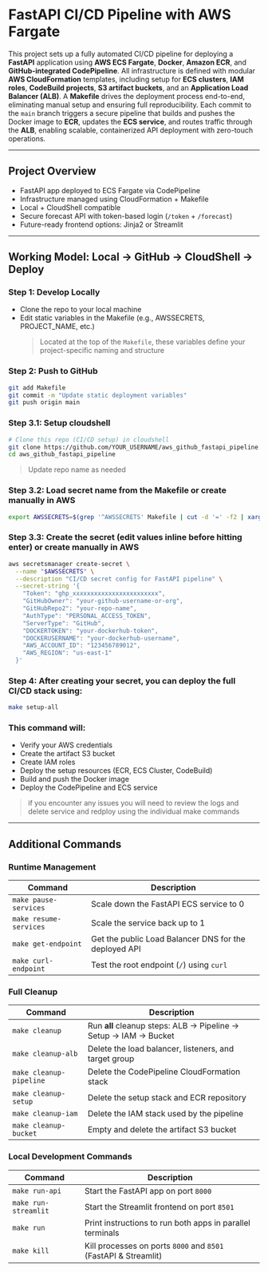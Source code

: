 # FastAPI CI/CD Pipeline with AWS Fargate

This project sets up a fully automated CI/CD pipeline for deploying a **FastAPI** application using **AWS ECS Fargate**, **Docker**, **Amazon ECR**, and **GitHub-integrated CodePipeline**. All infrastructure is defined with modular **AWS CloudFormation** templates, including setup for **ECS clusters**, **IAM roles**, **CodeBuild projects**, **S3 artifact buckets**, and an **Application Load Balancer (ALB)**. A **Makefile** drives the deployment process end-to-end, eliminating manual setup and ensuring full reproducibility. Each commit to the `main` branch triggers a secure pipeline that builds and pushes the Docker image to **ECR**, updates the **ECS service**, and routes traffic through the **ALB**, enabling scalable, containerized API deployment with zero-touch operations.

---

## Project Overview

- FastAPI app deployed to ECS Fargate via CodePipeline
- Infrastructure managed using CloudFormation + Makefile
- Local + CloudShell compatible
- Secure forecast API with token-based login (`/token` + `/forecast`)
- Future-ready frontend options: Jinja2 or Streamlit

---

## Working Model: Local → GitHub → CloudShell → Deploy

### Step 1: Develop Locally
- Clone the repo to your local machine
- Edit static variables in the Makefile (e.g., AWSSECRETS, PROJECT_NAME, etc.)
    > Located at the top of the `Makefile`, these variables define your project-specific naming and structure

### Step 2: Push to GitHub

```bash
git add Makefile
git commit -m "Update static deployment variables"
git push origin main
```
### Step 3.1: Setup cloudshell 

```bash
# Clone this repo (CI/CD setup) in cloudshell
git clone https://github.com/YOUR_USERNAME/aws_github_fastapi_pipeline.git
cd aws_github_fastapi_pipeline
```
> Update repo name as needed

### Step 3.2: Load secret name from the Makefile or create manually in AWS

```bash
export AWSSECRETS=$(grep '^AWSSECRETS' Makefile | cut -d '=' -f2 | xargs)
```

### Step 3.3: Create the secret (edit values inline before hitting enter) or create manually in AWS

```bash
aws secretsmanager create-secret \
  --name "$AWSSECRETS" \
  --description "CI/CD secret config for FastAPI pipeline" \
  --secret-string '{
    "Token": "ghp_xxxxxxxxxxxxxxxxxxxxxxxx",
    "GitHubOwner": "your-github-username-or-org",
    "GitHubRepo2": "your-repo-name",
    "AuthType": "PERSONAL_ACCESS_TOKEN",
    "ServerType": "GitHub",
    "DOCKERTOKEN": "your-dockerhub-token",
    "DOCKERUSERNAME": "your-dockerhub-username",
    "AWS_ACCOUNT_ID": "123456789012",
    "AWS_REGION": "us-east-1"
  }'
```
### Step 4: After creating your secret, you can deploy the full CI/CD stack using:

```bash
make setup-all
```
### This command will:

- Verify your AWS credentials
- Create the artifact S3 bucket
- Create IAM roles
- Deploy the setup resources (ECR, ECS Cluster, CodeBuild)
- Build and push the Docker image
- Deploy the CodePipeline and ECS service

> if you encounter any issues you will need to review the logs and delete service and redploy using the individual make commands

---

## Additional Commands



### Runtime Management
| Command                | Description                                          |
|------------------------|------------------------------------------------------|
| `make pause-services`  | Scale down the FastAPI ECS service to 0             |
| `make resume-services` | Scale the service back up to 1                      |
| `make get-endpoint`    | Get the public Load Balancer DNS for the deployed API |
| `make curl-endpoint`   | Test the root endpoint (`/`) using `curl`           |

### Full Cleanup
| Command                | Description                                              |
|------------------------|----------------------------------------------------------|
| `make cleanup`         | Run **all** cleanup steps: ALB → Pipeline → Setup → IAM → Bucket |
| `make cleanup-alb`     | Delete the load balancer, listeners, and target group    |
| `make cleanup-pipeline`| Delete the CodePipeline CloudFormation stack             |
| `make cleanup-setup`   | Delete the setup stack and ECR repository                |
| `make cleanup-iam`     | Delete the IAM stack used by the pipeline                |
| `make cleanup-bucket`  | Empty and delete the artifact S3 bucket                  |

### Local Development Commands
| Command              | Description                                              |
|----------------------|----------------------------------------------------------|
| `make run-api`       | Start the FastAPI app on port `8000`                     |
| `make run-streamlit` | Start the Streamlit frontend on port `8501`              |
| `make run`           | Print instructions to run both apps in parallel terminals|
| `make kill`          | Kill processes on ports `8000` and `8501` (FastAPI & Streamlit) |
